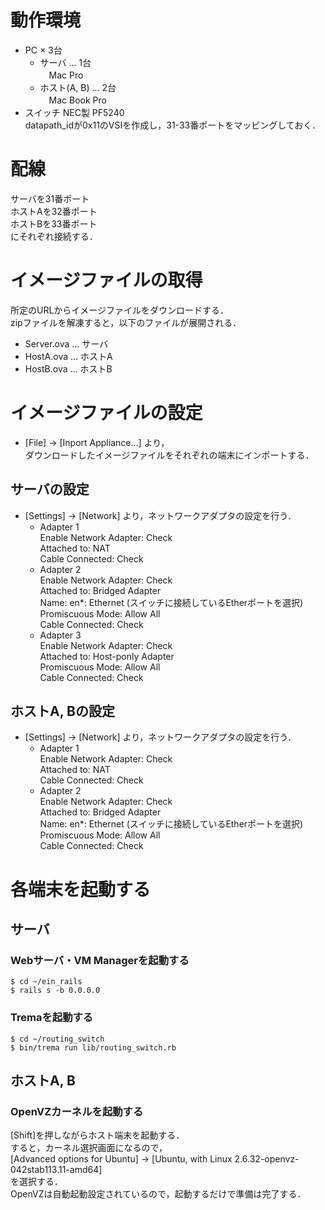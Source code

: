 # 動作環境

* PC × 3台  
  * サーバ … 1台  
　Mac Pro  
  * ホスト(A, B) … 2台  
　Mac Book Pro  
* スイッチ NEC製 PF5240  
datapath_idが0x11のVSIを作成し，31-33番ポートをマッピングしておく．

# 配線
サーバを31番ポート  
ホストAを32番ポート  
ホストBを33番ポート  
にそれぞれ接続する．


# イメージファイルの取得
所定のURLからイメージファイルをダウンロードする．  
zipファイルを解凍すると，以下のファイルが展開される．  

* Server.ova … サーバ
* HostA.ova … ホストA
* HostB.ova … ホストB


# イメージファイルの設定
* [File] -> [Inport Appliance…] より，  
ダウンロードしたイメージファイルをそれぞれの端末にインポートする．

## サーバの設定

* [Settings] -> [Network] より，ネットワークアダプタの設定を行う．  
  * Adapter 1  
Enable Network Adapter: Check  
Attached to: NAT  
Cable Connected: Check  
  * Adapter 2  
Enable Network Adapter: Check  
Attached to: Bridged Adapter  
Name: en*: Ethernet (スイッチに接続しているEtherポートを選択)  
Promiscuous Mode: Allow All  
Cable Connected: Check  
  * Adapter 3  
Enable Network Adapter: Check  
Attached to: Host-ponly Adapter  
Promiscuous Mode: Allow All  
Cable Connected: Check

## ホストA, Bの設定

* [Settings] -> [Network] より，ネットワークアダプタの設定を行う．
  * Adapter 1  
Enable Network Adapter: Check  
Attached to: NAT  
Cable Connected: Check  
  * Adapter 2  
Enable Network Adapter: Check  
Attached to: Bridged Adapter  
Name: en*: Ethernet (スイッチに接続しているEtherポートを選択)  
Promiscuous Mode: Allow All  
Cable Connected: Check

# 各端末を起動する
## サーバ
### Webサーバ・VM Managerを起動する
```
$ cd ~/ein_rails  
$ rails s -b 0.0.0.0
```

### Tremaを起動する
```
$ cd ~/routing_switch  
$ bin/trema run lib/routing_switch.rb
```

## ホストA, B
### OpenVZカーネルを起動する
[Shift]を押しながらホスト端末を起動する．  
すると，カーネル選択画面になるので，  
[Advanced options for Ubuntu] -> [Ubuntu, with Linux 2.6.32-openvz-042stab113.11-amd64]  
を選択する．  
OpenVZは自動起動設定されているので，起動するだけで準備は完了する．
